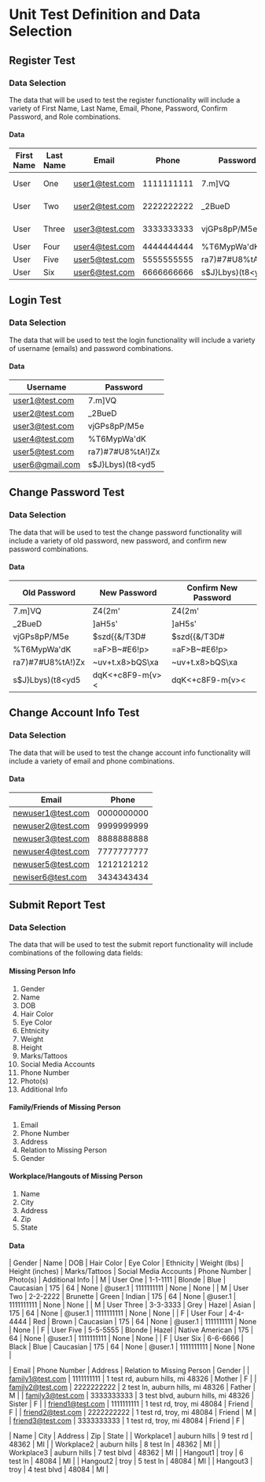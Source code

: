 # Unit Test Definition and Data Selection #  
  
## Register Test ##  
  
### Data Selection ###  
  
The data that will be used to test the register functionality will include a variety of First Name, Last Name, Email, Phone, Password, Confirm Password, and Role combinations.  
  
#### Data ####  
  
| First Name | Last Name | Email          | Phone      | Password           | Confirm Password | Role            |
|---         |---        |---             |---         |---                 |---               |---              |
| User       | One       | user1@test.com | 1111111111 | 7.m]VQ             | 7.m]VQ           | Law Enforcement |
| User       | Two       | user2@test.com | 2222222222 | _2BueD             | _2BueD           | Law Enforcement |
| User       | Three     | user3@test.com | 3333333333 | vjGPs8pP/M5e       | vjGPs8pP/M5e     | Law Enforcement |
| User       | Four      | user4@test.com | 4444444444 | \%T6MypWa'dK       | \%T6MypWa'dK     | Public          |
| User       | Five      | user5@test.com | 5555555555 | ra7)#7#U8%tA!)Zx   | ra7)#7#U8%tA!)Zx | Public          |
| User       | Six       | user6@test.com | 6666666666 | s$J}Lbys)(t8<yd5   | s$J}Lbys)(t8<yd5 | Public          |  

  
## Login Test ##  
  
### Data Selection ###  
  
The data that will be used to test the login functionality will include a variety of username (emails) and password combinations. 

#### Data ####  
  
| Username        | Password         |
|---              |---               |
| user1@test.com  | 7.m]VQ           |
| user2@test.com  | _2BueD           |
| user3@test.com  | vjGPs8pP/M5e     |
| user4@test.com  | \%T6MypWa'dK     |
| user5@test.com  | ra7)#7#U8%tA!)Zx |
| user6@gmail.com | s$J}Lbys)(t8<yd5 |  
  
  
## Change Password Test ##  
  
### Data Selection ###  
  
The data that will be used to test the change password functionality will include a variety of old password, new password, and confirm new password combinations.  
  
#### Data #####  
  
| Old Password      | New Password     | Confirm New Password |
|---                |---               |---                   |
| 7.m]VQ            | Z4(2m'           | Z4(2m'               |
| _2BueD            | ]aH5s'           | ]aH5s'               |
| vjGPs8pP/M5e      | $szd{{&/T3D#     | $szd{{&/T3D#         |
| \%T6MypWa'dK      | =aF>B~#E6!p>     | =aF>B~#E6!p>         |
| ra7)#7#U8%tA!)Zx  | ~uv+t.x8\>bQS\xa | ~uv+t.x8\>bQS\xa     |
| s$J}Lbys)(t8<yd5  | dqK<+c8F9\-m{v>< | dqK<+c8F9\-m{v><     |  
  
  
## Change Account Info Test ##  
  
### Data Selection ###  
  
The data that will be used to test the change account info functionality will include a variety of email and phone combinations.  
  
#### Data ####  
  
| Email             | Phone      |
|---                |---         |
| newuser1@test.com | 0000000000 |
| newuser2@test.com | 9999999999 |
| newuser3@test.com | 8888888888 |
| newuser4@test.com | 7777777777 |
| newuser5@test.com | 1212121212 |
| newiser6@test.com | 3434343434 |  
  
  
## Submit Report Test ##  
  
### Data Selection ###  
  
The data that will be used to test the submit report functionality will include combinations of the following data fields:  
  
  #### Missing Person Info ####  
  1) Gender  
  2) Name  
  3) DOB  
  4) Hair Color  
  5) Eye Color  
  6) Ehtnicity  
  7) Weight  
  8) Height  
  9) Marks/Tattoos  
  10) Social Media Accounts  
  11) Phone Number  
  12) Photo(s)  
  13) Additional Info  
  #### Family/Friends of Missing Person ####  
  1) Email  
  2) Phone Number  
  3) Address  
  4) Relation to Missing Person  
  5) Gender  
  #### Workplace/Hangouts of Missing Person ####  
  1) Name  
  2) City  
  3) Address  
  4) Zip  
  5) State  
  
#### Data ####  
  
| Gender | Name       | DOB      | Hair Color | Eye Color | Ethnicity       | Weight (lbs) | Height (inches) | Marks/Tattoos | Social Media Accounts | Phone Number | Photo(s) | Additional Info |
| M      | User One   | 1-1-1111 | Blonde     | Blue      | Caucasian       | 175          | 64              | None          | @user.1               | 1111111111   | None     | None            |
| M      | User Two   | 2-2-2222 | Brunette   | Green     | Indian          | 175          | 64              | None          | @user.1               | 1111111111   | None     | None            |
| M      | User Three | 3-3-3333 | Grey       | Hazel     | Asian           | 175          | 64              | None          | @user.1               | 1111111111   | None     | None            |
| F      | User Four  | 4-4-4444 | Red        | Brown     | Caucasian       | 175          | 64              | None          | @user.1               | 1111111111   | None     | None            |
| F      | User Five  | 5-5-5555 | Blonde     | Hazel     | Native American | 175          | 64              | None          | @user.1               | 1111111111   | None     | None            |
| F      | User Six   | 6-6-6666 | Black      | Blue      | Caucasian       | 175          | 64              | None          | @user.1               | 1111111111   | None     | None            |  
  
| Email            | Phone Number | Address                             | Relation to Missing Person | Gender |
| family1@test.com | 1111111111   | 1 test rd, auburn hills, mi 48326   | Mother                     | F      |
| family2@test.com | 2222222222   | 2 test ln, auburn hills, mi 48326   | Father                     | M      |
| family3@test.com | 3333333333   | 3 test blvd, auburn hills, mi 48326 | Sister                     | F      |
| friend1@test.com | 1111111111   | 1 test rd, troy, mi 48084           | Friend                     | F      |
| friend2@test.com | 2222222222   | 1 test rd, troy, mi 48084           | Friend                     | M      |
| friend3@test.com | 3333333333   | 1 test rd, troy, mi 48084           | Friend                     | F      |  
  
| Name       | City         | Address     | Zip   | State |
| Workplace1 | auburn hills | 9 test rd   | 48362 | MI    |
| Workplace2 | auburn hills | 8 test ln   | 48362 | MI    |
| Workplace3 | auburn hills | 7 test blvd | 48362 | MI    |
| Hangout1   | troy         | 6 test ln   | 48084 | MI    |
| Hangout2   | troy         | 5 test ln   | 48084 | MI    |
| Hangout3   | troy         | 4 test blvd | 48084 | MI    |  
  
  
